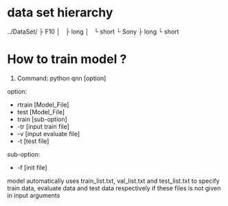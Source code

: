 # data set hierarchy
../DataSet/
├ F10
│   ├ long
│   └ short
└ Sony
    ├ long
    └ short

# How to train model ?
1. Command:
python qnn [option]

option:
   * rtrain  [Model_File]
   * test    [Model_File]
   * train   [sub-option]
   * -tr     [input train file]
   * -v      [input evaluate file]
   * -t      [test file]

sub-option:
   * -f [init file]


model automatically uses train_list.txt, val_list.txt and test_list.txt to specify train data, 
evaluate data and test data respectively if these files is not given in input arguments

